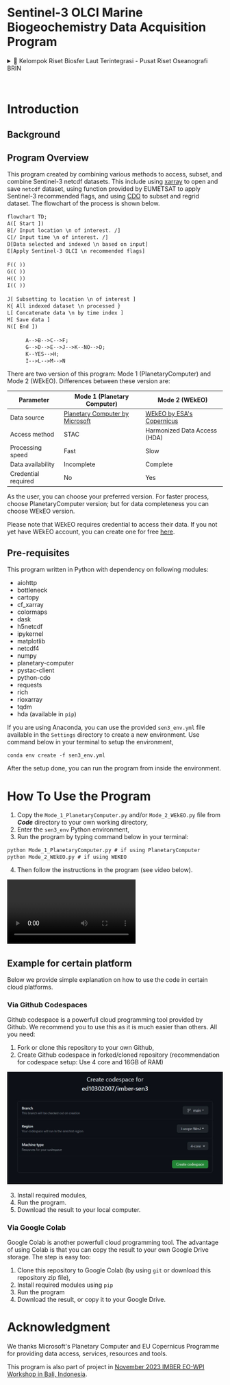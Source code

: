 # Sentinel-3 OLCI Marine Biogeochemistry Data Acquisition Program

<details>
<summary>📝 Kelompok Riset Biosfer Laut Terintegrasi - Pusat Riset Oseanografi BRIN</summary>

&nbsp;

| Member Name | Member Name | 
|:-------------|:-------------|
| Faisal Hamzah | A'an J. Wahyudi |
| Idha Yulia Ikhsani | Afdal |
| Lestari | Rachma Puspitasari |
| Harmesa | Hanif Budi Prayitno |
| ✍🏼 **_Edwards Taufiqurrahman_**  | Ita Wulandari |
| Suci Lastrini | M. T. Kaisupy |

</details>

&nbsp;

# Introduction

## Background
## Program Overview

This program created by combining various methods to access, subset, and combine Sentinel-3 netcdf datasets. This include using [xarray](https://xarray.dev/) to open and save `netcdf` dataset, using function provided by EUMETSAT to apply Sentinel-3 recommended flags, and using [CDO](https://code.mpimet.mpg.de/projects/cdo/wiki/Cdo%7Brbpy%7D)  to subset and regrid dataset. The flowchart of the process is shown below.

```mermaid
flowchart TD;
A([ Start ])
B[/ Input location \n of interest. /]
C[/ Input time \n of interest. /]
D[Data selected and indexed \n based on input]
E[Apply Sentinel-3 OLCI \n recommended flags]

F(( ))
G(( ))
H(( ))
I(( ))

J[ Subsetting to location \n of interest ]
K{ All indexed dataset \n processed }
L[ Concatenate data \n by time index ]
M[ Save data ]
N([ End ])

      A-->B-->C-->F;
      G-->D-->E-->J-->K--NO-->D;
      K--YES-->H;
      I-->L-->M-->N

```

There are two version of this program: Mode 1 (PlanetaryComputer) and Mode 2 (WEkEO). Differences between these version are:

| **Parameter**         | **Mode 1 (Planetary Computer)**      | **Mode 2 (WEkEO)**                | 
|-------------------|---------------------------------|------------------------------|  
| Data source       | [Planetary Computer by Microsoft](https://planetarycomputer.microsoft.com/) | [WEkEO by ESA's Copernicus](https://www.wekeo.eu/)    |
| Access method     | STAC                            | Harmonized Data Access (HDA) |
| Processing speed  | Fast                       | Slow                         |
| Data availability | Incomplete                    | Complete                     |
| Credential required | No | Yes|


As the user, you can choose your preferred version. For faster process, choose PlanetaryComputer version; but for data completeness you can choose WEkEO version. 

Please note that WEkEO requires credential to access their data. If you not yet have WEkEO account, you can create one for free [here](https://www.wekeo.eu/register).

## Pre-requisites

This program written in Python with dependency on following modules:

- aiohttp
- bottleneck
- cartopy
- cf_xarray
- colormaps
- dask
- h5netcdf
- ipykernel
- matplotlib
- netcdf4
- numpy
- planetary-computer
- pystac-client
- python-cdo
- requests
- rich
- rioxarray
- tqdm
- hda (available in `pip`)

If you are using Anaconda, you can use the provided `sen3_env.yml` file available in the `Settings` directory to create a new environment. Use command below in your terminal to setup the environment,

```terminal
conda env create -f sen3_env.yml
```

After the setup done, you can run the program from inside the environment.

# How To Use the Program

1. Copy the `Mode_1_PlanetaryComputer.py` and/or `Mode_2_WEkEO.py` file from **_Code_** directory to your own working directory,
2. Enter the `sen3_env` Python environment, 
3. Run the program by typing command below in your terminal:


```terminal
python Mode_1_PlanetaryComputer.py # if using PlanetaryComputer
python Mode_2_WEkEO.py # if using WEKEO

```

4. Then follow the instructions in the program (see video below).

<video controls src="running_program.mp4" title="Title"></video>


## Example for certain platform

Below we provide simple explanation on how to use the code in certain cloud platforms.

### Via Github Codespaces

Github codespace is a powerfull cloud programming tool provided by Github. We recommend you to use this as it is much easier than others. All you need:

1. Fork or clone this repository to your own Github,
2. Create Github codespace in forked/cloned repository (recommendation for codespace setup: Use 4 core and 16GB of RAM) 

![Recommended codespace setup.](codespaces_3.jpg)

3. Install required modules,
4. Run the program.
5. Download the result to your local computer.


### Via Google Colab

Google Colab is another powerfull cloud programming tool. The advantage of using Colab is that you can copy the result to your own Google Drive storage. The step is easy too:

1. Clone this repository to Google Colab (by using `git` or download this repository zip file),
2. Install required modules using `pip`
3. Run the program
4. Download the result, or copy it to your Google Drive.

# Acknowledgment

We thanks Microsoft's Planetary Computer and EU Copernicus Programme for providing data access, services, resources and tools.

This program is also part of project in [November 2023 IMBER EO-WPI Workshop in Bali, Indonesia](https://futureearth.org/2024/05/14/novel-mentoring-project-equips-the-next-generation-of-marine-monitoring-scientists/).